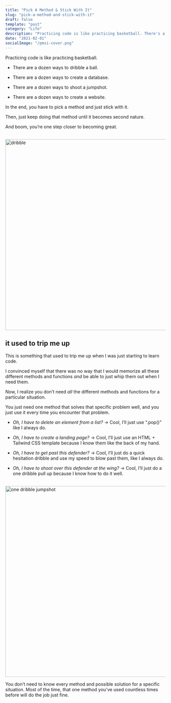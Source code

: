 ```yaml
---
title: "Pick A Method & Stick With It"
slug: "pick-a-method-and-stick-with-it"
draft: false
template: "post"
category: "Life"
description: "Practicing code is like practicing basketball. There's a dozen ways to do one thing. Eventually, you realize you really only need to know one good way to do any specific thing."
date: "2021-02-01"
socialImage: "/pmsi-cover.png"
---
```


Practicing code is like practicing basketball.

- There are a dozen ways to dribble a ball.

- There are a dozen ways to create a database.

- There are a dozen ways to shoot a jumpshot.

- There are a dozen ways to create a website.

In the end, you have to pick a method and just stick with it.

Then, just keep doing that method until it becomes second nature.

And boom, you’re one step closer to becoming great.

<br />
<img src="https://media.giphy.com/media/229vjk1KKKX62A13V6/giphy.gif" alt="dribble" border="0" width="600">

<br />

## it used to trip me up

This is something that used to trip me up when I was just starting to learn code.

I convinced myself that there was no way that I would memorize all these different methods and functions _and_ be able to just whip them out when I need them.

Now, I realize you don’t need _all_ the different methods and functions for a particular situation.

You just need one method that solves that specific problem well, and you just use it every time you encounter that problem.

- _Oh, I have to delete an element from a list?_ → Cool, I’ll just use “.pop()” like I always do.

* _Oh, I have to create a landing page?_ → Cool, I’ll just use an HTML + Tailwind CSS template because I know them like the back of my hand.

* _Oh, I have to get past this defender?_ → Cool, I’ll just do a quick hesitation dribble and use my speed to blow past them, like I always do.

* _Oh, I have to shoot over this defender at the wing?_ → Cool, I’ll just do a one dribble pull up because I know how to do it well.

<br />
<img src="https://media.giphy.com/media/3o6gE08CvPHCg3eG2s/giphy.gif" alt="one dribble jumpshot" border="0" width="600">

<br />

You don’t need to know every method and possible solution for a specific situation. Most of the time, that one method you’ve used countless times before will do the job just fine.
